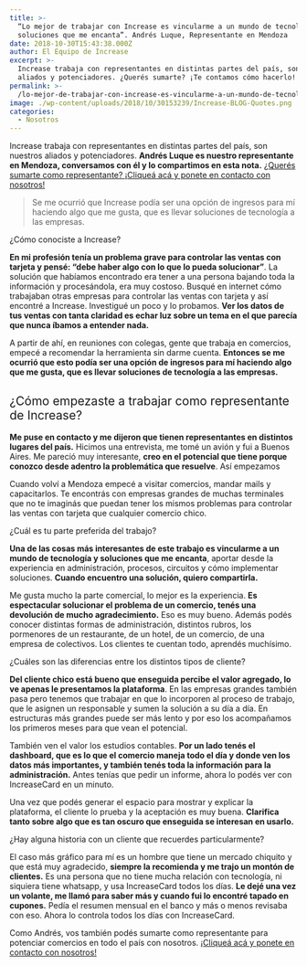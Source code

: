 ```yaml
---
title: >-
  “Lo mejor de trabajar con Increase es vincularme a un mundo de tecnología y
  soluciones que me encanta”. Andrés Luque, Representante en Mendoza
date: 2018-10-30T15:43:38.000Z
author: El Equipo de Increase
excerpt: >-
  Increase trabaja con representantes en distintas partes del país, son nuestros
  aliados y potenciadores. ¿Querés sumarte? ¡Te contamos cómo hacerlo!
permalink: >-
  /lo-mejor-de-trabajar-con-increase-es-vincularme-a-un-mundo-de-tecnologia-y-soluciones-que-me-encanta-andres-luque-representante-en-mendoza/
image: ./wp-content/uploads/2018/10/30153239/Increase-BLOG-Quotes.png
categories:
  - Nosotros
---
```

<span style="font-weight: 400;">Increase trabaja con representantes en distintas partes del país, son nuestros aliados y potenciadores. </span>**Andrés Luque es nuestro representante en Mendoza, conversamos con él y lo compartimos en esta nota.** <span style="font-weight: 400;"><a href="https://increasecard.com/nuestros-representantes/">¿Querés sumarte como representante? ¡Cliqueá acá y ponete en contacto con nosotros!</a></span>

> Se me ocurrió que Increase podía ser una opción de ingresos para mí haciendo algo que me gusta, que es llevar soluciones de tecnología a las empresas.

<span style="font-weight: 400;">¿Cómo conociste a Increase?</span>

**En mi profesión tenía un problema grave para controlar las ventas con tarjeta y pensé: “debe haber algo con lo que lo pueda solucionar”**<span style="font-weight: 400;">. La solución que habíamos encontrado era tener a una persona bajando toda la información y procesándola, era muy costoso. Busqué en internet cómo trabajaban otras empresas para controlar las ventas con tarjeta y así encontré a Increase. Investigué un poco y lo probamos. </span>**Ver los datos de tus ventas con tanta claridad es echar luz sobre un tema en el que parecía que nunca íbamos a entender nada.**

<span style="font-weight: 400;">A partir de ahí, en reuniones con colegas, gente que trabaja en comercios, empecé a recomendar la herramienta sin darme cuenta. </span>**Entonces se me ocurrió que esto podía ser una opción de ingresos para mí haciendo algo que me gusta, que es llevar soluciones de tecnología a las empresas.**

## <span style="font-weight: 400;">¿Cómo empezaste a trabajar como representante de Increase?</span>

**Me puse en contacto y me dijeron que tienen representantes en distintos lugares del país.** <span style="font-weight: 400;">Hicimos una entrevista, me tomé un avión y fui a Buenos Aires. Me pareció muy interesante, </span>**creo en el potencial que tiene porque conozco desde adentro la problemática que resuelve**<span style="font-weight: 400;">. Así empezamos </span>

<span style="font-weight: 400;">Cuando volví a Mendoza empecé a visitar comercios, mandar mails y capacitarlos. Te encontrás con empresas grandes de muchas terminales que no te imaginás que puedan tener los mismos problemas para controlar las ventas con tarjeta que cualquier comercio chico. </span>

<span style="font-weight: 400;">¿Cuál es tu parte preferida del trabajo?</span>

**Una de las cosas más interesantes de este trabajo es vincularme a un mundo de tecnología y soluciones que me encanta**<span style="font-weight: 400;">, aportar desde la experiencia en administración, procesos, circuitos y cómo implementar soluciones. </span>**Cuando encuentro una solución, quiero compartirla.** 

<span style="font-weight: 400;">Me gusta mucho la parte comercial, lo mejor es la experiencia. </span>**Es espectacular solucionar el problema de un comercio, tenés una devolución de mucho agradecimiento.** <span style="font-weight: 400;">Eso es muy bueno. Además podés conocer distintas formas de administración, distintos rubros, los pormenores de un restaurante, de un hotel, de un comercio, de una empresa de colectivos. Los clientes te cuentan todo, aprendés muchísimo. </span>

<span style="font-weight: 400;">¿Cuáles son las diferencias entre los distintos tipos de cliente?</span>

**Del cliente chico está bueno que enseguida percibe el valor agregado, lo ve apenas le presentamos la plataforma**<span style="font-weight: 400;">. En las empresas grandes también pasa pero tenemos que trabajar en que lo incorporen al proceso de trabajo, que le asignen un responsable y sumen la solución a su día a día. En estructuras más grandes puede ser más lento y por eso los acompañamos los primeros meses para que vean el potencial. </span>

<span style="font-weight: 400;">También ven el valor los estudios contables. </span>**Por un lado tenés el dashboard, que es lo que el comercio maneja todo el día y donde ven los datos más importantes, y también tenés toda la información para la administración.** <span style="font-weight: 400;">Antes tenías que pedir un informe, ahora lo podés ver con IncreaseCard en un minuto.</span>

<span style="font-weight: 400;">Una vez que podés generar el espacio para mostrar y explicar la plataforma, el cliente lo prueba y la aceptación es muy buena. </span>**Clarifica tanto sobre algo que es tan oscuro que enseguida se interesan en usarlo.**

<span style="font-weight: 400;">¿Hay alguna historia con un cliente que recuerdes particularmente?</span>

<span style="font-weight: 400;">El caso más gráfico para mí es un hombre que tiene un mercado chiquito y que está muy agradecido, </span>**siempre la recomienda y me trajo un montón de clientes.** <span style="font-weight: 400;">Es una persona que no tiene mucha relación con tecnología, ni siquiera tiene whatsapp, y usa IncreaseCard todos los días. </span>**Le dejé una vez un volante, me llamó para saber más y cuando fui lo encontré tapado en cupones.** <span style="font-weight: 400;">Pedía el resumen mensual en el banco y más o menos revisaba con eso. Ahora lo controla todos los días con IncreaseCard.</span>

<span style="font-weight: 400;">Como Andrés, vos también podés sumarte como representante para potenciar comercios en todo el país con nosotros. </span>[<span style="font-weight: 400;">¡Cliqueá acá y ponete en contacto con nosotros!</span>](https://increasecard.com/nuestros-representantes/)
